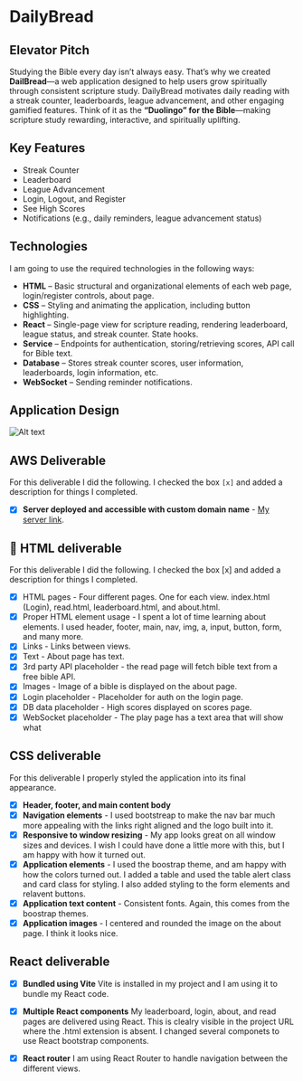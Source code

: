 # DailyBread

## Elevator Pitch  
Studying the Bible every day isn’t always easy. That’s why we created **DailBread**—a web application designed to help users grow spiritually through consistent scripture study. DailyBread motivates daily reading with a streak counter, leaderboards, league advancement, and other engaging gamified features. Think of it as the **“Duolingo” for the Bible**—making scripture study rewarding, interactive, and spiritually uplifting.  

## Key Features  
- Streak Counter  
- Leaderboard  
- League Advancement  
- Login, Logout, and Register  
- See High Scores  
- Notifications (e.g., daily reminders, league advancement status)  

## Technologies  
I am going to use the required technologies in the following ways:  

- **HTML** – Basic structural and organizational elements of each web page, login/register controls, about page.  
- **CSS** – Styling and animating the application, including button highlighting.  
- **React** – Single-page view for scripture reading, rendering leaderboard, league status, and streak counter. State hooks.  
- **Service** – Endpoints for authentication, storing/retrieving scores, API call for Bible text.  
- **Database** – Stores streak counter scores, user information, leaderboards, login information, etc.  
- **WebSocket** – Sending reminder notifications.  

## Application Design  

![Alt text](IMG_7154.jpg)

## AWS Deliverable
For this deliverable I did the following. I checked the box `[x]` and added a description for things I completed.
  - [x] **Server deployed and accessible with custom domain name** - [My server link](https://dailybread.click).

## 🚀 HTML deliverable
For this deliverable I did the following. I checked the box [x] and added a description for things I completed.

  - [x] HTML pages - Four different pages. One for each view. index.html (Login), read.html, leaderboard.html, and about.html.
  - [x] Proper HTML element usage - I spent a lot of time learning about elements. I used header, footer, main, nav, img, a, input, button, form, and many more.
  - [x] Links - Links between views.
  - [x] Text - About page has text.
  - [x] 3rd party API placeholder - the read page will fetch bible text from a free bible API.
  - [x] Images - Image of a bible is displayed on the about page.
  - [x] Login placeholder - Placeholder for auth on the login page.
  - [x] DB data placeholder - High scores displayed on scores page.
  - [x] WebSocket placeholder - The play page has a text area that will show what 

## CSS deliverable

For this deliverable I properly styled the application into its final appearance.

- [x] **Header, footer, and main content body**
- [x] **Navigation elements** - I used bootstreap to make the nav bar much more appealing with the links right aligned and the logo built into it. 
- [x] **Responsive to window resizing** - My app looks great on all window sizes and devices. I wish I could have done a little more with this, but I am happy with how it turned out.
- [x] **Application elements** - I used the boostrap theme, and am happy with how the colors turned out. I added a table and used the table alert class and card class for styling. I also added styling to the form elements and relavent buttons. 
- [x] **Application text content** - Consistent fonts. Again, this comes from the boostrap themes. 
- [x] **Application images** - I centered and rounded the image on the about page. I think it looks nice. 

## React deliverable
- [x] **Bundled using Vite** Vite is installed in my project and I am using it to bundle my React code.
- [x] **Multiple React components** My leaderboard, login, about, and read pages are delivered using React. This is clealry visible in the project URL where the .html extension is absent. I changed several componets to use React bootstrap components.
- [x] **React router** I am using React Router to handle navigation between the different views.







